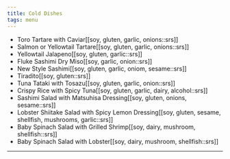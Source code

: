 ```yaml
---
title: Cold Dishes
tags: menu
---
```


- Toro Tartare with Caviar[[soy, gluten, garlic, onions::srs]]
- Salmon or Yellowtail Tartare[[soy, gluten, garlic, onions::srs]]
- Yellowtail Jalapeno[[soy, gluten, garlic::srs]]
- Fluke Sashimi Dry Miso[[soy, garlic, onion::srs]]
- New Style Sashimi[[soy, gluten, garlic, oniom, sesame::srs]]
- Tiradito[[soy, gluten::srs]]
- Tuna Tataki with Tosazu[[soy, gluten, garlic, onion::srs]]
- Crispy Rice with Spicy Tuna[[soy, gluten, garlic, dairy, alcohol::srs]]
- Sashimi Salad with Matsuhisa Dressing[[soy, gluten, onions, sesame::srs]]
- Lobster Shiitake Salad with Spicy Lemon Dressing[[soy, gluten, sesame, shellfish, mushrooms, garlic::srs]]
- Baby Spinach Salad with Grilled Shrimp[[soy, dairy, mushroom, shellfish::srs]]
- Baby Spinach Salad with Lobster[[soy, dairy, mushroom, shellfish::srs]]

---